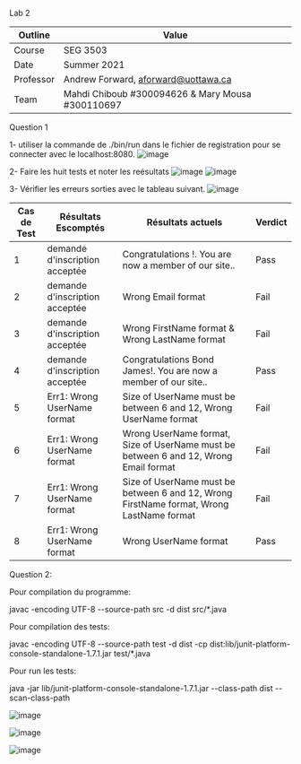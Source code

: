 Lab 2

| Outline | Value |
| ------------- | ------------- |
| Course  | SEG 3503  |
| Date  | Summer 2021 |
| Professor  | Andrew Forward, aforward@uottawa.ca  |
| Team  | Mahdi Chiboub #300094626 & Mary Mousa #300110697  |



Question 1


1- utiliser la commande de ./bin/run dans le fichier de registration pour se connecter avec le localhost:8080.
![image](https://user-images.githubusercontent.com/54963309/119538813-7b1a6b00-bd59-11eb-9fdd-a3b5e8bd9fc1.png)

2- Faire les huit tests et noter les reésultats
![image](https://user-images.githubusercontent.com/54963309/119538116-c5e7b300-bd58-11eb-9389-9889bc7c5121.png)
![image](https://user-images.githubusercontent.com/54963309/119538192-dbf57380-bd58-11eb-95fd-f8b4a50d909c.png)

3- Vérifier les erreurs sorties avec le tableau suivant.
![image](https://user-images.githubusercontent.com/54963309/119537714-54a80000-bd58-11eb-8f8b-a3e9c8ce564f.png)



| Cas de Test  | Résultats Escomptés |Résultats actuels | Verdict|
| ------------- | ------------- |------------- |------------- |
| 1  | demande d'inscription acceptée  |Congratulations !. You are now a member of our site..  |Pass  |
| 2  | demande d'inscription acceptée  |Wrong Email format  |Fail  |
| 3  |demande d'inscription acceptée  |Wrong FirstName format & Wrong LastName format  |Fail |
| 4  |demande d'inscription acceptée |Congratulations Bond James!. You are now a member of our site.. |Pass |
| 5  |Err1: Wrong UserName format |Size of UserName must be between 6 and 12, Wrong UserName format  |Fail |
| 6  | Err1: Wrong UserName format |Wrong UserName format, Size of UserName must be between 6 and 12, Wrong Email format   |Fail  |
| 7  | Err1: Wrong UserName format  |Size of UserName must be between 6 and 12, Wrong FirstName format, Wrong LastName format  |Fail  |
| 8  | Err1: Wrong UserName format  |Wrong UserName format |Pass  |


Question 2:

Pour compilation du programme:

javac -encoding UTF-8 --source-path src -d dist src/*.java

Pour compilation des tests:

javac -encoding UTF-8 --source-path test -d dist -cp dist:lib/junit-platform-console-standalone-1.7.1.jar test/*.java


Pour run les tests:

java -jar lib/junit-platform-console-standalone-1.7.1.jar --class-path dist --scan-class-path

![image](https://user-images.githubusercontent.com/54963309/119539810-a5b8f380-bd5a-11eb-80c4-87ddb04ebf27.png)

![image](https://user-images.githubusercontent.com/54963309/119539870-b9645a00-bd5a-11eb-9f4b-75b35d04b7dd.png)

![image](https://user-images.githubusercontent.com/54963309/119539932-cbde9380-bd5a-11eb-876f-1c99466b6d37.png)



